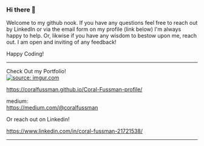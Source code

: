 ### Hi there 👋

Welcome to my github nook. If you have any questions feel free to reach out by LinkedIn or via the email form on my profile (link below) I'm always happy to help. Or, likwise if you have any wisdom to bestow upon me, reach out. I am open and inviting of any feedback!

Happy Coding!

---

Check Out my Portfolio!
<br/>
<a href="https://imgur.com/l8HGLar"><img src="https://i.imgur.com/l8HGLarm.png" title="source: imgur.com" /></a> 
<br/>


https://coralfussman.github.io/Coral-Fussman-profile/

medium:
<br/>
https://medium.com/@coralfussman

Or reach out on Linkedin!

https://www.linkedin.com/in/coral-fussman-21721538/


---
